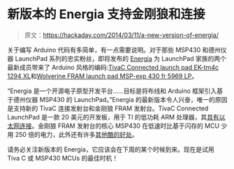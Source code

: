 # 新版本的 Energia 支持金刚狼和连接

> 原文：<https://hackaday.com/2014/03/11/a-new-version-of-energia/>

关于编写 Arduino 代码有多简单，有一点需要说明。对于那些 MSP430 和德州仪器 LaunchPad 系列的忠实粉丝，即将发布的 [Energia](http://energia.nu/) 为 LaunchPad 家族的两个最新成员带来了 Arduino 风格的编码:[TivaC Connected launch pad EK-tm4c 1294 XL](http://www.ti.com/ww/en/launchpad/launchpads-tivac-ek-tm4c1294xl.html)和[Wolverine FRAM launch pad MSP-exp 430 fr 5969 LP](http://www.ti.com/ww/en/launchpad/launchpads-msp430-msp-bndl-fr5969lcd.html#tabs)。

“Energia 是一个开源电子原型开发平台……目标是将布线和 Arduino 框架引入基于德州仪器 MSP430 的 LaunchPad。”Energia 的最新版本令人兴奋，唯一的原因是支持新的 TivaC 连接发射台和金刚狼 FRAM 发射台。TivaC Connected LaunchPad 是一款 20 美元的开发板，用于 TI 的低功耗 ARM 处理器，其[具有以太网连接](http://hackaday.com/2014/03/06/ti-launches-connected-launchpad/)。金刚狼 FRAM 发射台的核心 MSP430 在低速时比基于闪存的 MCU 少用 250 倍的电力，此外还有许多[其他酷的好处](http://www.ti.com/lsds/ti/microcontroller/16-bit_msp430/fram/overview.page)。

请务必关注新版本的 Energia，它应该会在下周的某个时候到来。现在是试用 Tiva C 或 MSP430 MCUs 的最佳时机！